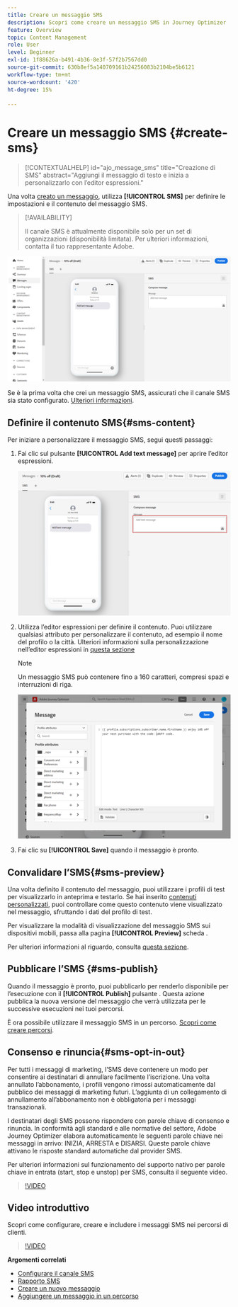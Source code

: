 ```yaml
---
title: Creare un messaggio SMS
description: Scopri come creare un messaggio SMS in Journey Optimizer
feature: Overview
topic: Content Management
role: User
level: Beginner
exl-id: 1f88626a-b491-4b36-8e3f-57f2b7567dd0
source-git-commit: 630b8ef5a140709161b24256083b2104be5b6121
workflow-type: tm+mt
source-wordcount: '420'
ht-degree: 15%

---
```


# Creare un messaggio SMS {#create-sms}

>[!CONTEXTUALHELP]
>id="ajo_message_sms"
>title="Creazione di SMS"
>abstract="Aggiungi il messaggio di testo e inizia a personalizzarlo con l’editor espressioni."

Una volta [creato un messaggio](get-started-content.md), utilizza **[!UICONTROL SMS]** per definire le impostazioni e il contenuto del messaggio SMS.


>[!AVAILABILITY]
>
>Il canale SMS è attualmente disponibile solo per un set di organizzazioni (disponibilità limitata). Per ulteriori informazioni, contatta il tuo rappresentante Adobe.

![](assets/sms_1.png)

Se è la prima volta che crei un messaggio SMS, assicurati che il canale SMS sia stato configurato. [Ulteriori informazioni](../configuration/sms-configuration.md).

## Definire il contenuto SMS{#sms-content}

Per iniziare a personalizzare il messaggio SMS, segui questi passaggi:

1. Fai clic sul pulsante **[!UICONTROL Add text message]** per aprire l’editor espressioni.

   ![](assets/sms_3.png)

1. Utilizza l’editor espressioni per definire il contenuto. Puoi utilizzare qualsiasi attributo per personalizzare il contenuto, ad esempio il nome del profilo o la città. Ulteriori informazioni sulla personalizzazione nell’editor espressioni in [questa sezione](../personalization/personalize.md)

   >[!NOTE]
   >
   > Un messaggio SMS può contenere fino a 160 caratteri, compresi spazi e interruzioni di riga.

   ![](assets/sms_2.png)

1. Fai clic su **[!UICONTROL Save]** quando il messaggio è pronto.

## Convalidare l’SMS{#sms-preview}

Una volta definito il contenuto del messaggio, puoi utilizzare i profili di test per visualizzarlo in anteprima e testarlo. Se hai inserito [contenuti personalizzati](../personalization/personalize.md), puoi controllare come questo contenuto viene visualizzato nel messaggio, sfruttando i dati del profilo di test.

Per visualizzare la modalità di visualizzazione del messaggio SMS sui dispositivi mobili, passa alla pagina **[!UICONTROL Preview]** scheda .

Per ulteriori informazioni al riguardo, consulta [questa sezione](../design/preview.md).

## Pubblicare l’SMS {#sms-publish}

Quando il messaggio è pronto, puoi pubblicarlo per renderlo disponibile per l’esecuzione con il **[!UICONTROL Publish]** pulsante . Questa azione pubblica la nuova versione del messaggio che verrà utilizzata per le successive esecuzioni nei tuoi percorsi.

È ora possibile utilizzare il messaggio SMS in un percorso. [Scopri come creare percorsi](../building-journeys/journey-gs.md).

## Consenso e rinuncia{#sms-opt-in-out}

Per tutti i messaggi di marketing, l’SMS deve contenere un modo per consentire ai destinatari di annullare facilmente l’iscrizione. Una volta annullato l’abbonamento, i profili vengono rimossi automaticamente dal pubblico dei messaggi di marketing futuri. L’aggiunta di un collegamento di annullamento all’abbonamento non è obbligatoria per i messaggi transazionali.

I destinatari degli SMS possono rispondere con parole chiave di consenso e rinuncia. In conformità agli standard e alle normative del settore, Adobe Journey Optimizer elabora automaticamente le seguenti parole chiave nei messaggi in arrivo: INIZIA, ARRESTA e DISARSI. Queste parole chiave attivano le risposte standard automatiche dal provider SMS.

Per ulteriori informazioni sul funzionamento del supporto nativo per parole chiave in entrata (start, stop e unstop) per SMS, consulta il seguente video.

>[!VIDEO](https://video.tv.adobe.com/v/344026?quality=12)

## Video introduttivo

Scopri come configurare, creare e includere i messaggi SMS nei percorsi di clienti.

>[!VIDEO](https://video.tv.adobe.com/v/344460?quality=12)

**Argomenti correlati**

* [Configurare il canale SMS](../configuration/sms-configuration.md)
* [Rapporto SMS](../reports/journey-global-report.md#sms-global)
* [Creare un nuovo messaggio](get-started-content.md)
* [Aggiungere un messaggio in un percorso](../building-journeys/journeys-message.md)
